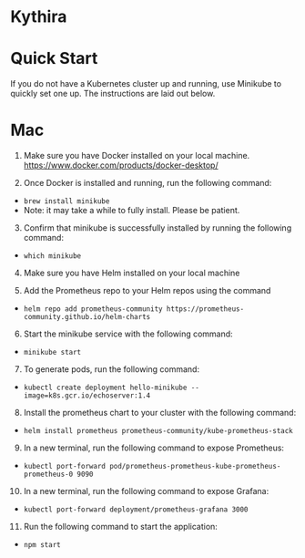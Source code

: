 # Kythira

# Quick Start
If you do not have a Kubernetes cluster up and running, use Minikube to quickly set one up. The instructions are laid out below.

# Mac
1. Make sure you have Docker installed on your local machine. https://www.docker.com/products/docker-desktop/

2. Once Docker is installed and running, run the following command:
  * `brew install minikube`
  * Note: it may take a while to fully install. Please be patient.

3. Confirm that minikube is successfully installed by running the following command: 
  * `which minikube`

4. Make sure you have Helm installed on your local machine

5. Add the Prometheus repo to your Helm repos using the command
  * `helm repo add prometheus-community https://prometheus-community.github.io/helm-charts`

6. Start the minikube service with the following command:
  * `minikube start`

7. To generate pods, run the following command:
  * `kubectl create deployment hello-minikube --image=k8s.gcr.io/echoserver:1.4`

8. Install the prometheus chart to your cluster with the following command:
  * `helm install prometheus prometheus-community/kube-prometheus-stack`

9. In a new terminal, run the following command to expose Prometheus:
  * `kubectl port-forward pod/prometheus-prometheus-kube-prometheus-prometheus-0 9090`

10. In a new terminal, run the following command to expose Grafana:
  * `kubectl port-forward deployment/prometheus-grafana 3000`

11. Run the following command to start the application:
  * `npm start`